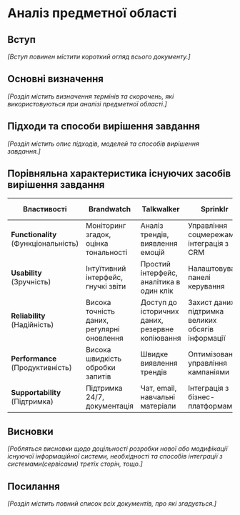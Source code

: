 # Аналіз предметної області

## Вступ

*[Вступ повинен містити короткий огляд всього документу.]*


## Основні визначення

*[Розділ містить визначення термінів та скорочень, які використовуються при аналізі предметної області.]*

## Підходи та способи вирішення завдання

*[Розділ містить опис підходів, моделей та способів вирішення завдання.]*

## Порівняльна характеристика існуючих засобів вирішення завдання

| Властивості                         | Brandwatch                               | Talkwalker                                  | Sprinklr                                    | Наша система
|-------------------------------------|------------------------------------------|---------------------------------------------|---------------------------------------------|---------------------------------------------|
| **Functionality** (Функціональність) | Моніторинг згадок, оцінка тональності | Аналіз трендів, виявлення емоцій | Управління соцмережами, інтеграція з CRM | - |
| **Usability** (Зручність)           | Інтуїтивний інтерфейс, гнучкі звіти | Простий інтерфейс, аналітика в один клік | Налаштовувані панелі керування | - |
| **Reliability** (Надійність)        | Висока точність даних, регулярні оновлення | Доступ до історичних даних, резервне копіювання | Захист даних, підтримка великих обсягів інформації | - |
| **Performance** (Продуктивність)    | Висока швидкість обробки запитів | Швидке виявлення трендів | Оптимізоване управління кампаніями | - |
| **Supportability** (Підтримка)      | Підтримка 24/7, документація | Чат, email, навчальні матеріали | Інтеграція з бізнес-платформами | - |


## Висновки

*[Робляться висновки щодо доцільності розробки нової або модифікації існуючої інформаційної системи, необхідності та способів інтеграції з системами(сервісами) третіх сторін, тощо.]*

## Посилання

*[Розділ містить повний список всіх документів, про які згадується.]*
